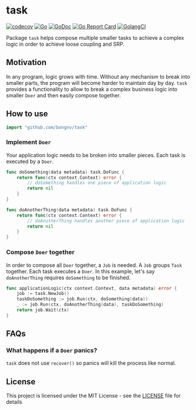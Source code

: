 # task
[![codecov](https://codecov.io/gh/bongnv/task/branch/master/graph/badge.svg)](https://codecov.io/gh/bongnv/task)
[![Go](https://github.com/bongnv/task/workflows/Go/badge.svg)](https://github.com/bongnv/task/actions)
[![GoDoc](https://godoc.org/github.com/bongnv/task?status.svg)](https://godoc.org/github.com/bongnv/task)
[![Go Report Card](https://goreportcard.com/badge/github.com/bongnv/task)](https://goreportcard.com/report/github.com/bongnv/task)
[![GolangCI](https://golangci.com/badges/github.com/golangci/golangci-lint.svg)](https://golangci.com)

Package `task` helps compose multiple smaller tasks to achieve a complex logic in order to achieve loose coupling and SRP.

## Motivation

In any program, logic grows with time. Without any mechanism to break into smaller parts, the program will become harder to maintain day by day. `task` provides a functionality to allow to break a complex business logic into smaller `Doer` and then easily compose together.

## How to use

```go
import "github.com/bongnv/task"
```

### Implement `Doer`

Your application logic needs to be broken into smaller pieces. Each task is executed by a `Doer`.

```go
func doSomething(data metadata) task.DoFunc {
    return func(ctx context.Context) error {
        // doSomething handles one piece of application logic
        return nil
    }
}

func doAnotherThing(data metadata) task.DoFunc {
    return func(ctx context.Context) error {
        // doAnotherThing handles another piece of application logic
        return nil
    }
}
```

### Compose `Doer` together

In order to compose all `Doer` together, a `Job` is needed. A `Job` groups `Task` together. Each task executes a `Doer`. In this example, let's say `doAnotherThing` requires `doSomething` to be finished.

```go
func applicationLogic(ctx context.Context, data metadata) error {
    job := task.NewJob()
    taskDoSomething := job.Run(ctx, doSomething(data))
    _ := job.Run(ctx, doAnotherThing(data), taskDoSomething)
    return job.Wait(ctx)
}
```

## FAQs

### What happens if a `Doer` panics?

`task` does not use ```recover()``` so panics will kill the process like normal. 

## License

This project is licensed under the MIT License - see the [LICENSE](LICENSE) file for details

